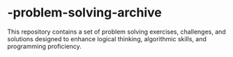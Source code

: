 # -problem-solving-archive
This repository contains a set of problem solving exercises, challenges, and solutions designed to enhance logical thinking, algorithmic skills, and programming proficiency.
